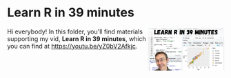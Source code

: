 # Learn R in 39 minutes
[<img src="learn R.jpg" align="right" height="100" />](<https://youtu.be/yZ0bV2Afkjc>)

Hi everybody! In this folder, you'll find materials supporting my vid, **Learn R in 39 minutes**, which you can find at <https://youtu.be/yZ0bV2Afkjc>. 